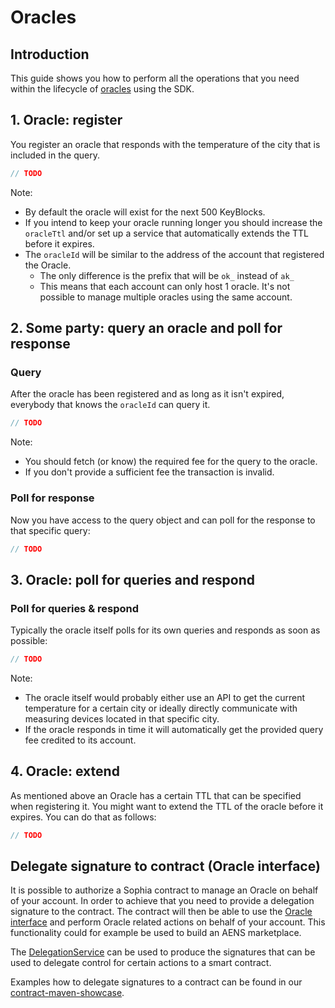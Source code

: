 # Oracles

## Introduction

This guide shows you how to perform all the operations that you need within the lifecycle of [oracles](https://aeternity.com/protocol/oracles) using the SDK.

## 1. Oracle: register
You register an oracle that responds with the temperature of the city that is included in the query.

```java
// TODO
```

Note:

- By default the oracle will exist for the next 500 KeyBlocks.
- If you intend to keep your oracle running longer you should increase the `oracleTtl` and/or set up a service that automatically extends the TTL before it expires.
- The `oracleId` will be similar to the address of the account that registered the Oracle.
   - The only difference is the prefix that will be `ok_` instead of `ak_`
   - This means that each account can only host 1 oracle. It's not possible to manage multiple oracles using the same account.

## 2. Some party: query an oracle and poll for response
### Query
After the oracle has been registered and as long as it isn't expired, everybody that knows the `oracleId` can query it.

```java
// TODO
```

Note:

- You should fetch (or know) the required fee for the query to the oracle.
- If you don't provide a sufficient fee the transaction is invalid.

### Poll for response
Now you have access to the query object and can poll for the response to that specific query:

```java
// TODO
```

## 3. Oracle: poll for queries and respond

### Poll for queries & respond
Typically the oracle itself polls for its own queries and responds as soon as possible:

```java
// TODO
```

Note:

- The oracle itself would probably either use an API to get the current temperature for a certain city or ideally directly communicate with measuring devices located in that specific city.
- If the oracle responds in time it will automatically get the provided query fee credited to its account.
  
## 4. Oracle: extend
As mentioned above an Oracle has a certain TTL that can be specified when registering it. You might want to extend the TTL of the oracle before it expires. You can do that as follows:

```java
// TODO
```

## Delegate signature to contract (Oracle interface)
It is possible to authorize a Sophia contract to manage an Oracle on behalf of your account. In order to achieve that you need to provide a delegation signature to the contract. The contract will then be able to use the [Oracle interface](https://aeternity.com/aesophia/latest/sophia_stdlib/#oracle) and perform Oracle related actions on behalf of your account.
This functionality could for example be used to build an AENS marketplace.

The [DelegationService](https://github.com/kryptokrauts/aepp-sdk-java/blob/master/src/main/java/com/kryptokrauts/aeternity/sdk/service/delegation/DelegationService.java)
can be used to produce the signatures that can be used to delegate control for certain actions to a smart contract. 

Examples how to delegate signatures to a contract can be found in our [contract-maven-showcase](https://github.com/kryptokrauts/contraect-showcase-maven).